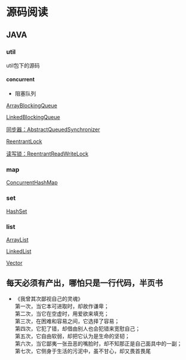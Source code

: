 # 源码阅读

## JAVA

### util
util包下的源码
#### concurrent
* 阻塞队列

[ArrayBlockingQueue](https://github.com/sqshanyao/SourceCodeStudy/blob/master/sourcecodestudy/java_code/src/jdk/util/concurrent/ArrayBlockingQueue.md)

 [LinkedBlockingQueue](https://github.com/sqshanyao/SourceCodeStudy/blob/master/sourcecodestudy/java_code/src/jdk/util/concurrent/LinkedBlockingQueue.md)

[同步器：AbstractQueuedSynchronizer](https://github.com/sqshanyao/SourceCodeStudy/blob/master/sourcecodestudy/java_code/src/jdk/util/concurrent/lock/AbstractQueuedSynchronizer.md)

[ReentrantLock](https://github.com/sqshanyao/SourceCodeStudy/blob/master/sourcecodestudy/java_code/src/jdk/util/concurrent/lock/ReentrantLock.md)

[读写锁：ReentrantReadWriteLock](https://github.com/shanyao19940801/SourceCodeReadNote/blob/master/sourcecodestudy/file/ReentrantReadWriteLock.md)

### map

[ConcurrentHashMap](https://github.com/sqshanyao/SourceCodeStudy/blob/master/sourcecodestudy/src/com/yao/sourcecode/jdk/map/ConcurrentHashMap.md)

### set

[HashSet](https://github.com/sqshanyao/SourceCodeStudy/blob/master/sourcecodestudy/src/com/yao/sourcecode/jdk/set/HashSet.md)

### list

[ArrayList](https://github.com/sqshanyao/SourceCodeStudy/blob/master/sourcecodestudy/src/com/yao/sourcecode/jdk/list/ArrayList.md)

[LinkedList](https://github.com/sqshanyao/SourceCodeStudy/blob/master/sourcecodestudy/src/com/yao/sourcecode/jdk/list/LinkedList.md)

[Vector](https://github.com/sqshanyao/SourceCodeStudy/blob/master/sourcecodestudy/src/com/yao/sourcecode/jdk/list/Vector.md)

## 每天必须有产出，哪怕只是一行代码，半页书
* 《我曾其次鄙视自己的灵魂》<br>
第一次，当它本可进取时，却故作谦卑；<br>
第二次，当它在空虚时，用爱欲来填充；<br>
第三次，在困难和容易之间，它选择了容易；<br>
第四次，它犯了错，却借由别人也会犯错来宽慰自己；<br>
第五次，它自由软弱，却把它认为是生命的坚韧；<br>
第六次，当它鄙夷一张丑恶的嘴脸时，却不知那正是自己面具中的一副；<br>
第七次，它侧身于生活的污泥中，虽不甘心，却又畏首畏尾<br>
